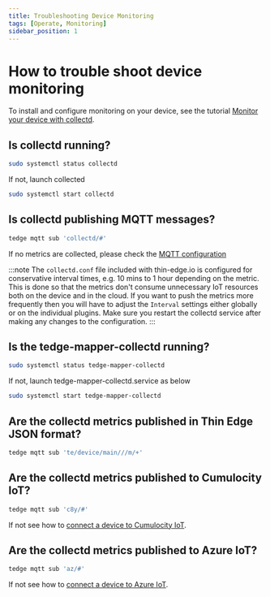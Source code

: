 ```yaml
---
title: Troubleshooting Device Monitoring
tags: [Operate, Monitoring]
sidebar_position: 1
---
```


# How to trouble shoot device monitoring

To install and configure monitoring on your device,
see the tutorial [Monitor your device with collectd](../../start/device-monitoring.md).

## Is collectd running?

```sh
sudo systemctl status collectd
```

If not, launch collected

```sh
sudo systemctl start collectd
```

## Is collectd publishing MQTT messages?

```sh te2mqtt formats=v1
tedge mqtt sub 'collectd/#'
```

If no metrics are collected, please check the [MQTT configuration](../../start/device-monitoring.md#collectdconf)

:::note
The `collectd.conf` file included with thin-edge.io is configured for conservative interval times, e.g. 10 mins to 1 hour depending on the metric. This is done so that the metrics don't consume unnecessary IoT resources both on the device and in the cloud. If you want to push the metrics more frequently then you will have to adjust the `Interval` settings either globally or on the individual plugins. Make sure you restart the collectd service after making any changes to the configuration.
:::

## Is the tedge-mapper-collectd running?

```sh
sudo systemctl status tedge-mapper-collectd
```

If not, launch tedge-mapper-collectd.service as below

```sh
sudo systemctl start tedge-mapper-collectd
```

## Are the collectd metrics published in Thin Edge JSON format?

```sh te2mqtt formats=v1
tedge mqtt sub 'te/device/main///m/+'
```

## Are the collectd metrics published to Cumulocity IoT?

```sh te2mqtt formats=v1
tedge mqtt sub 'c8y/#'
```

If not see how to [connect a device to Cumulocity IoT](../../start/connect-c8y.md).

## Are the collectd metrics published to Azure IoT?

```sh te2mqtt formats=v1
tedge mqtt sub 'az/#'
```

If not see how to [connect a device to Azure IoT](../../start/connect-azure.md).
